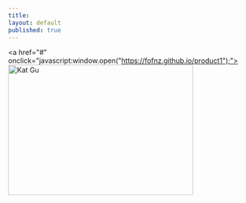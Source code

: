 ```yaml
---
title: 
layout: default
published: true
---
```


<a href="#" onclick="javascript:window.open("https://fofnz.github.io/product1");"><img src="http://i.imgur.com/hEgpars.jpg" title="Kat Gu" width="376" height="265" /></a>
